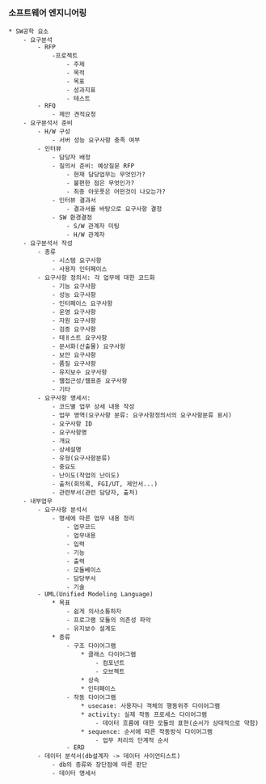 ### 소프트웨어 엔지니어링
    * SW공학 요소
        - 요구분석
            - RFP
                -프로젝트
                    - 주제
                    - 목적
                    - 목표
                    - 성과지표
                    - 테스트
            - RFQ
                - 제안 견적요청
        - 요구분석서 준비
            - H/W 구성
                - 서버 성능 요구사항 충족 여부
            - 인터뷰
                - 담당자 배정
                - 질의서 준비: 예상질문 RFP
                    - 현재 담당업무는 무엇인가?
                    - 불편한 점은 무엇인가?
                    - 최종 아웃풋은 어떤것이 나오는가?
                - 인터뷰 결과서
                    - 결과서를 바탕으로 요구사항 결정
                - SW 환경결정
                    - S/W 관계자 미팅
                    - H/W 관계자
        - 요구분석서 작성
            - 종류
                - 시스템 요구사항
                - 사용자 인터페이스 
            - 요구사항 정의서: 각 업무에 대한 코드화
                - 기능 요구사항
                - 성능 요구사항
                - 인터페이스 요구사항
                - 운영 요구사항
                - 자원 요구사항
                - 검증 요구사항
                - 테ㅐ스트 요구사항
                - 문서화(산출물) 요구사항
                - 보안 요구사항
                - 품질 요구사항
                - 유지보수 요구사항
                - 웹접근성/웹표준 요구사항
                - 기타
            - 요구사항 명세서: 
                - 코드별 업무 상세 내용 작성
                - 업무 영역(요구사항 분류: 요구사항정의서의 요구사항분류 표시)
                - 요구사항 ID
                - 요구사항명
                - 개요
                - 상세설명
                - 유형(요구사항분류)
                - 중요도
                - 난이도(작업의 난이도)
                - 출처(회의록, FGI/UT, 제안서...)
                - 관련부서(관련 담당자, 출처)
        - 내부업무
            - 요구사항 분석서
                - 명세에 따른 업무 내용 정리
                    - 업무코드
                    - 업무내용
                    - 입력
                    - 기능
                    - 출력
                    - 모듈베이스
                    - 담당부서
                    - 기술
            - UML(Unified Modeling Language)
                * 목표
                    - 쉽게 의사소통하자
                    - 프로그램 모듈의 의존성 파악
                    - 유지보수 설계도
                * 종류
                    - 구조 다이어그램
                        * 클래스 다이어그램
                            - 컴포넌트
                            - 오브젝트
                        * 상속
                        * 인터페이스
                    - 작동 다이어그램
                        * usecase: 사용자나 객체의 행동위주 다이어그램
                        * activity: 실제 작동 프로세스 다이어그램
                            - 데이터 흐름에 대한 모듈의 표현(순서가 상대적으로 약함)
                        * sequence: 순서에 따른 작동방식 다이어그램
                            - 업무 처리의 단계적 순서
                    - ERD
            - 데이터 분석서(db설계자 -> 데이터 사이언티스트)
                - db의 종류와 장단점에 따른 판단
                - 데이터 명세서